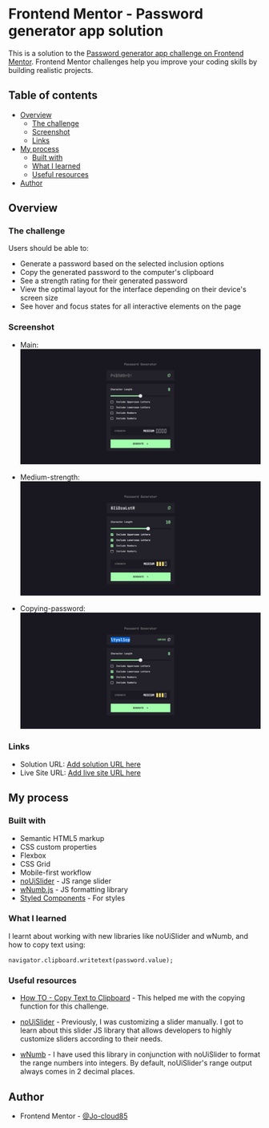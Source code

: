 # Frontend Mentor - Password generator app solution

This is a solution to the [Password generator app challenge on Frontend Mentor](https://www.frontendmentor.io/challenges/password-generator-app-Mr8CLycqjh). Frontend Mentor challenges help you improve your coding skills by building realistic projects. 

## Table of contents

- [Overview](#overview)
  - [The challenge](#the-challenge)
  - [Screenshot](#screenshot)
  - [Links](#links)
- [My process](#my-process)
  - [Built with](#built-with)
  - [What I learned](#what-i-learned)
  - [Useful resources](#useful-resources)
- [Author](#author)


## Overview

### The challenge

Users should be able to:

- Generate a password based on the selected inclusion options
- Copy the generated password to the computer's clipboard
- See a strength rating for their generated password
- View the optimal layout for the interface depending on their device's screen size
- See hover and focus states for all interactive elements on the page

### Screenshot

- Main: ![./password-generator-app/starter-code/assets/images/main.png](./starter-code/assets/images/main.png)

- Medium-strength: ![./starter-code/assets/images/medium_strength.png](./starter-code/assets/images/medium_strength.png)

- Copying-password: ![./starter-code/assets/images/copying%20password.png](./starter-code/assets/images/copying%20password.png)

### Links

- Solution URL: [Add solution URL here](https://your-solution-url.com)
- Live Site URL: [Add live site URL here](https://your-live-site-url.com)


## My process

### Built with

- Semantic HTML5 markup
- CSS custom properties
- Flexbox
- CSS Grid
- Mobile-first workflow
- [noUiSlider](https://refreshless.com/nouislider/) - JS range slider
- [wNumb.js](https://refreshless.com/wnumb/) - JS formatting library
- [Styled Components](https://styled-components.com/) - For styles

### What I learned

I learnt about working with new libraries like noUiSlider and wNumb, and how to copy text using:

```
navigator.clipboard.writetext(password.value);
```

### Useful resources

- [How TO - Copy Text to Clipboard](https://www.w3schools.com/howto/howto_js_copy_clipboard.asp) - This helped me with the copying function for this challenge.

- [noUiSlider](https://refreshless.com/nouislider/) - Previously, I was customizing a slider manually. I got to learn about this slider JS library that allows developers to highly customize sliders according to their needs.

- [wNumb](https://refreshless.com/wnumb/) - I have used this library in conjunction with noUiSlider to format the range numbers into integers. By default, noUiSlider's range output always comes in 2 decimal places.


## Author

- Frontend Mentor - [@Jo-cloud85](https://www.frontendmentor.io/profile/Jo-cloud85)
